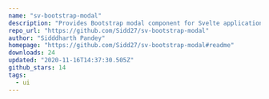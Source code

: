 ```yaml
---
name: "sv-bootstrap-modal"
description: "Provides Bootstrap modal component for Svelte applications."
repo_url: "https://github.com/Sidd27/sv-bootstrap-modal"
author: "Sidddharth Pandey"
homepage: "https://github.com/Sidd27/sv-bootstrap-modal#readme"
downloads: 24
updated: "2020-11-16T14:37:30.505Z"
github_stars: 14
tags: 
  - ui
---
```

